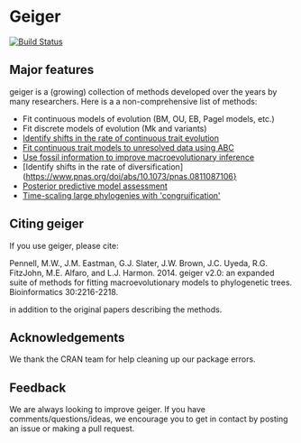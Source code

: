 # Geiger

[![Build Status](https://travis-ci.org/mwpennell/geiger-v2.svg?branch=master)](https://travis-ci.org/mwpennell/geiger-v2)

## Major features

geiger is a (growing) collection of methods developed over the years by many researchers.
Here is a a non-comprehensive list of methods:

* Fit continuous models of evolution (BM, OU, EB, Pagel models, etc.)
* Fit discrete models of evolution (Mk and variants)
* [Identify shifts in the rate of continuous trait evolution](https://onlinelibrary.wiley.com/doi/10.1111/j.1558-5646.2011.01401.x/abstract)
* [Fit continuous trait models to unresolved data using ABC](https://onlinelibrary.wiley.com/doi/10.1111/j.1558-5646.2011.01474.x/abstract)
* [Use fossil information to improve macroevolutionary inference](https://onlinelibrary.wiley.com/doi/10.1111/j.1558-5646.2012.01723.x/abstract)
* [Identify shifts in the rate of diversification](https://www.pnas.org/doi/abs/10.1073/pnas.0811087106}
* [Posterior predictive model assessment](http://sysbio.oxfordjournals.org/content/63/3/293)
* [Time-scaling large phylogenies with 'congruification'](https://onlinelibrary.wiley.com/doi/10.1111/2041-210X.12051/full)

## Citing geiger

If you use geiger, please cite:

Pennell, M.W., J.M. Eastman, G.J. Slater, J.W. Brown, J.C. Uyeda, R.G. FitzJohn, M.E. Alfaro, and L.J. Harmon. 2014. geiger v2.0: an expanded suite of methods for fitting macroevolutionary models to phylogenetic trees. Bioinformatics 30:2216-2218.

in addition to the original papers describing the methods.

## Acknowledgements

We thank the CRAN team for help cleaning up our package errors.

## Feedback

We are always looking to improve geiger. If you have comments/questions/ideas, we encourage you to get in contact by posting an issue or making a pull request.
